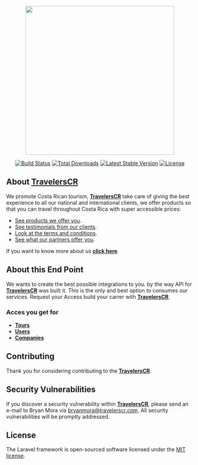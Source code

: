 <p align="center"><a href="https://travelerscr.com" target="_blank"><img src="https://travelerscr.com/img/logos/LOGO_VF.jpg" width="400"></a></p>

<p align="center">
<a href="#"><img src="https://travis-ci.org/laravel/framework.svg" alt="Build Status"></a>
<a href="#"><img src="https://img.shields.io/packagist/dt/laravel/framework" alt="Total Downloads"></a>
<a href="#"><img src="https://img.shields.io/packagist/v/laravel/framework" alt="Latest Stable Version"></a>
<a href="#"><img src="https://img.shields.io/packagist/l/laravel/framework" alt="License"></a>
</p>

## About **[TravelersCR](https://travelerscr.com/)**

We promote Costa Rican tourism, **[TravelersCR](https://travelerscr.com/)** take care of giving the best experience to all our national and international clients, we offer products so that you can travel throughout Costa Rica with super accessible prices:

- [See products we offer you](https://travelerscr.com/products).
- [See testimonials from our clients](https://travelerscr.com/tertimonials).
- [Look at the terms and conditions](https://travelerscr.com/terms).
- [See what our partners offer you](https://travelerscr.com/socios).

If you want to know more about us **[click here](https://travelerscr.com/about-us)**.

## About this **End Point**

We wants to create the best possible integrations to you. by the way API for **[TravelersCR](https://travelerscr.com/)** was built it. This is the only and best option to consumes our services. Request your Access build your carrer with **[TravelersCR](https://travelerscr.com/)**.

### Acces you get for

- **[Tours](https://api.travelerscr.com/api/tours/)**
- **[Users](https://api.travelerscr.com/api/users/)**
- **[Companies](https://api.travelerscr.com/api/companies/)**

## Contributing

Thank you for considering contributing to the **[TravelersCR](https://travelerscr.com/)**.

## Security Vulnerabilities

If you discover a security vulnerability within **[TravelersCR](https://travelerscr.com/)**, please send an e-mail to Bryan Mora via [bryanmora@travelerscr.com](mailto:bryanmora@travelerscr.com). All security vulnerabilities will be promptly addressed.

## License

The Laravel framework is open-sourced software licensed under the [MIT license](https://opensource.org/licenses/MIT).
